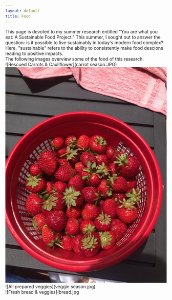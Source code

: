 ```yaml
---
layout: default
title: Food 
---
```


This page is devoted to my summer research entitled "You are what you eat: A Sustainable Food Project." This summer, I sought out to answer the question: is it possible to live sustainably in today's modern food complex? 
Here, "sustainable" refers to the ability to consistently make food descions leading to positive impacts. 
<br/>
The following images overview some of the food of this research: 
<br/>
![Rescued Carrots & Cauliflower](carrot season.JPG)
<br/>
![Freshly picked strawberries](strawberries.JPG)
<br/>
![All prepared veggies](veggie season.jpg)
<br/>
![Fresh bread & veggies](bread.jpg
<br/>
